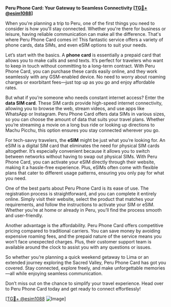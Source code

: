 **Peru Phone Card: Your Gateway to Seamless Connectivity [[TG💪+ @esim1088](https://t.me/s/esim1088)]**

When you're planning a trip to Peru, one of the first things you need to consider is how you'll stay connected. Whether you're there for business or leisure, having reliable communication can make all the difference. That's where Peru Phone Card comes in! This fantastic service offers a variety of phone cards, data SIMs, and even eSIM options to suit your needs.

Let’s start with the basics. A **phone card** is essentially a prepaid card that allows you to make calls and send texts. It’s perfect for travelers who want to keep in touch without committing to a long-term contract. With Peru Phone Card, you can purchase these cards easily online, and they work seamlessly with any GSM-enabled device. No need to worry about roaming charges or exorbitant fees—just top up as you go and enjoy affordable rates.

But what if you’re someone who needs constant internet access? Enter the **data SIM card**. These SIM cards provide high-speed internet connectivity, allowing you to browse the web, stream videos, and use apps like WhatsApp or Instagram. Peru Phone Card offers data SIMs in various sizes, so you can choose the amount of data that suits your travel plans. Whether you’re streaming a movie on a long bus ride or looking up directions to Machu Picchu, this option ensures you stay connected wherever you go.

For tech-savvy travelers, the **eSIM** might be just what you’re looking for. An eSIM is a digital SIM card that eliminates the need for physical SIM cards altogether. It’s especially convenient because it allows you to switch between networks without having to swap out physical SIMs. With Peru Phone Card, you can activate your eSIM directly through their website, making it a hassle-free experience. Plus, eSIMs often come with flexible plans that cater to different usage patterns, ensuring you only pay for what you need.

One of the best parts about Peru Phone Card is its ease of use. The registration process is straightforward, and you can complete it entirely online. Simply visit their website, select the product that matches your requirements, and follow the instructions to activate your SIM or eSIM. Whether you’re at home or already in Peru, you’ll find the process smooth and user-friendly.

Another advantage is the affordability. Peru Phone Card offers competitive pricing compared to traditional carriers. You can save money by avoiding expensive roaming fees, and the prepaid nature of the service means you won’t face unexpected charges. Plus, their customer support team is available around the clock to assist you with any questions or issues.

So whether you’re planning a quick weekend getaway to Lima or an extended journey exploring the Sacred Valley, Peru Phone Card has got you covered. Stay connected, explore freely, and make unforgettable memories—all while enjoying seamless communication. 

Don’t miss out on the chance to simplify your travel experience. Head over to Peru Phone Card today and get ready to connect effortlessly! 

[[TG💪+ @esim1088](https://t.me/s/esim1088) ![Image](https://i.postimg.cc/Y0z9fWf4/image.png)]